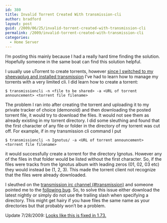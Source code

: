 ```yaml
---
id: 380
title: Invalid Torrent Created With transmission-cli
author: bradford
layout: post
guid: /2009/06/25/invalid-torrent-created-with-transmission-cli
permalink: /2009/invalid-torrent-created-with-transmission-cli
categories:
  - Home Server
---
```

I’m posting this mainly because I had a really hard time finding the solution. Hopefully someone in the same boat can find this solution helpful.

I usually use uTorrent to create torrents, however <a title="Turning My SheevaPlug Into A Web Server" href="/2009/04/18/turning-my-sheevaplug-into-a-web-server/" target="_blank">since I switched to my sheevaplug and installed transmission</a> I&#8217;ve had to learn how to manage my torrents with a very limited cli. I did learn how to create a torrent:<!--more-->

```
$ transmissioncli -n <file to be shared> -a <URL of torrent announcement> <torrent file filename>
```

The problem I ran into after creating the torrent and uploading it to my private tracker of choice (demonoid) and then downloading the posted torrent file, it would try to download the files. It would not see them as already existing in my torrent directory. I did some sleuthing and found that the first character of any file or folder in the directory of my torrent was cut off. For example, if in my transmission cli command I put

```
$ transmissioncli -n Ignotus/ -a <URL of torrent announcement> <torrent file filename>
```

it would successfully create a torrent for the directory Ignotus. However any of the files in that folder would be listed without the first character. So, if the files were tracks from the Ignotus album with leading zeros (01, 02, 03 etc) they would instead be (1, 2, 3). This made the torrent client not recognize that the files were already downloaded.

I sleuthed on the <a href="http://webchat.freenode.net/" target="_blank">transmission irc channel (#transmission)</a> and someone pointed me to the <a href="http://trac.transmissionbt.com/ticket/2227" target="_blank">following bug</a>. So, to solve this issue either download the latest nightly or simply do not use the trailing slash when specifying a directory. This might get hairy if you have files the same name as your directories but that probably won’t be a problem.

Update 7/28/2009: [Looks like this is fixed in 1.73.][1]

 [1]: http://trac.transmissionbt.com/query?milestone=1.73&group=component&groupdesc=1&order=severity
